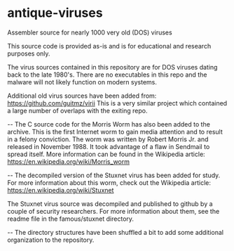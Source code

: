 # antique-viruses
Assembler source for nearly 1000 very old (DOS) viruses

This source code is provided as-is and is for educational and research purposes only.

The virus sources contained in this repository are for DOS viruses dating back to the 
late 1980's. There are no executables in this repo and the malware will not likely
function on modern systems. 

Additional old virus sources have been added from: https://github.com/guitmz/virii This
is a very similar project which contained a large number of overlaps with the exiting 
repo. 

--
The C source code for the Morris Worm has also been added to the archive. This is
the first Internet worm to gain media attention and to result in a felony conviction.
The worm was written by Robert Morris Jr. and released in November 1988. It took 
advantage of a flaw in Sendmail to spread itself. More information can be found in the
Wikipedia article: https://en.wikipedia.org/wiki/Morris_worm

--
The decompiled version of the Stuxnet virus has been added for study. For more
information about this worm, check out the Wikipedia article:
https://en.wikipedia.org/wiki/Stuxnet

The Stuxnet virus source was decompiled and published to github by a couple of 
security researchers. For more information about them, see the readme file in the 
famous/stuxnet directory.

--
The directory structures have been shuffled a bit to add some additional organization
to the repository.
